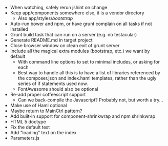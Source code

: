 - When watching, safely rerun jshint on change
- Keep app/components somewhere else, it is a vendor directory
    - Also app/styles/*bootstrap*
- Auto-run bower and npm, or have grunt complain on all tasks if not installed
- Grunt build task that can run on a server (e.g. no testacular)
- Generate README.md in target project
- Close browser window on clean exit of grunt server
- Include all the magical extra modules (bootstrap, etc.) we want by default
    - With command line options to set to minimal includes, or asking for each
    - Best way to handle all this is to have a list of libraries referenced by
      the composer.json and index.haml templates, rather than the ugly series
      of if statements used now.
    - FontAwesome should also be optional
- Re-add proper coffeescript support
    - Can we back-compile the Javascript? Probably not, but worth a try...
- Make use of Haml optional
- Maybe return to MainCtrl pattern?
- Add built-in support for component-shrinkwrap and npm shrinkwrap
- HTML 5 doctype
- Fix the default test
- Add "loading" text on the index
- Parameters.js

